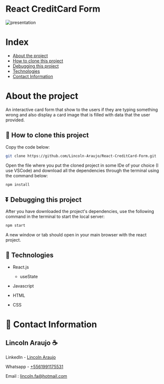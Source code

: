# React CreditCard Form

<img src="./presentation.gif" alt="presentation">

# Index

- [About the project](#id01)
- [How to clone this project](#id02)
- [Debugging this project](#id03)
- [Technologies](#id04)
- [Contact Information](#id06)

# About the project <a name="id01"></a>

An interactive card form that show to the users if they are typing something wrong and also display a card image that is filled with data that the user provided.

## 📝 How to clone this project <a name="id02"></a>

Copy the code below:

```bash
git clone https://github.com/Lincoln-Araujo/React-CreditCard-Form.git
```

Open the file where you put the cloned project in some IDe of your choice (I use VSCode) and download all the dependencies through the terminal using the command below:

```bash
npm install
```

## :arrow_double_down: Debugging this project <a name="id03"></a>

After you have downloaded the project's dependencies, use the following command in the terminal to start the local server:

```bash
npm start
```

A new window or tab should open in your main browser with the react project.

## :pushpin: Technologies <a name="id04"></a>

* React.js 
    - useState

* Javascript

* HTML

* CSS 


# :iphone: Contact Information <a name="id06"></a>

## Lincoln Araujo :coffee:

LinkedIn - [Lincoln Araujo](https://www.linkedin.com/in/lincolnaraujo/?locale=pt_BR)

Whatsapp - [+5561991175531](https://api.whatsapp.com/send?phone=5561991175531&text=Ol%C3%A1,%20acessei%20seu%20Link%20Personalizado%20What%27s%20Link)

Email : lincoln.fa@hotmail.com